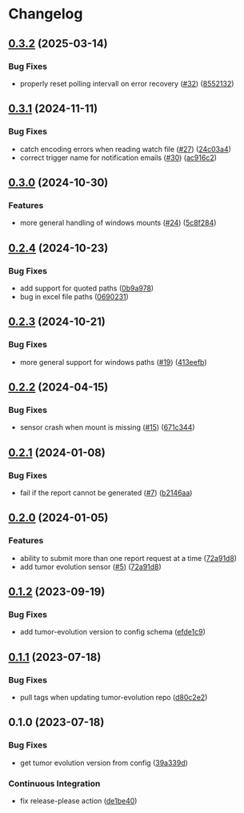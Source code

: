 # Changelog

## [0.3.2](https://github.com/gmc-norr/st2-analysis/compare/v0.3.1...v0.3.2) (2025-03-14)


### Bug Fixes

* properly reset polling intervall on error recovery ([#32](https://github.com/gmc-norr/st2-analysis/issues/32)) ([8552132](https://github.com/gmc-norr/st2-analysis/commit/8552132899e31fd00fe39c0a59b58be18116f610))

## [0.3.1](https://github.com/gmc-norr/st2-analysis/compare/v0.3.0...v0.3.1) (2024-11-11)


### Bug Fixes

* catch encoding errors when reading watch file ([#27](https://github.com/gmc-norr/st2-analysis/issues/27)) ([24c03a4](https://github.com/gmc-norr/st2-analysis/commit/24c03a4d16aae541534edac05bc828296985d80b))
* correct trigger name for notification emails ([#30](https://github.com/gmc-norr/st2-analysis/issues/30)) ([ac916c2](https://github.com/gmc-norr/st2-analysis/commit/ac916c2fd0fbbdc3c9cd16088b173fffdf4a1a19))

## [0.3.0](https://github.com/gmc-norr/st2-analysis/compare/v0.2.4...v0.3.0) (2024-10-30)


### Features

* more general handling of windows mounts ([#24](https://github.com/gmc-norr/st2-analysis/issues/24)) ([5c8f284](https://github.com/gmc-norr/st2-analysis/commit/5c8f28454582d62a3e5ca0c7792fc2aea6183830))

## [0.2.4](https://github.com/gmc-norr/st2-analysis/compare/v0.2.3...v0.2.4) (2024-10-23)


### Bug Fixes

* add support for quoted paths ([0b9a978](https://github.com/gmc-norr/st2-analysis/commit/0b9a9782025e0b11f828fc95a01c8198848e1077))
* bug in excel file paths ([0690231](https://github.com/gmc-norr/st2-analysis/commit/06902316f34503d664f14a6d7886fc529bbb0b4b))

## [0.2.3](https://github.com/gmc-norr/st2-analysis/compare/v0.2.2...v0.2.3) (2024-10-21)


### Bug Fixes

* more general support for windows paths ([#19](https://github.com/gmc-norr/st2-analysis/issues/19)) ([413eefb](https://github.com/gmc-norr/st2-analysis/commit/413eefb97babd68fcce9b2f4292eb14686ad151b))

## [0.2.2](https://github.com/gmc-norr/st2-analysis/compare/v0.2.1...v0.2.2) (2024-04-15)


### Bug Fixes

* sensor crash when mount is missing ([#15](https://github.com/gmc-norr/st2-analysis/issues/15)) ([671c344](https://github.com/gmc-norr/st2-analysis/commit/671c344ad7d955e2dcd404ffa06f127ebfd1f0fa))

## [0.2.1](https://github.com/gmc-norr/st2-gmc-norr/compare/v0.2.0...v0.2.1) (2024-01-08)


### Bug Fixes

* fail if the report cannot be generated ([#7](https://github.com/gmc-norr/st2-gmc-norr/issues/7)) ([b2146aa](https://github.com/gmc-norr/st2-gmc-norr/commit/b2146aae65dac49f4e78039b02ce34d425540976))

## [0.2.0](https://github.com/gmc-norr/st2-gmc-norr/compare/v0.1.2...v0.2.0) (2024-01-05)


### Features

* ability to submit more than one report request at a time ([72a91d8](https://github.com/gmc-norr/st2-gmc-norr/commit/72a91d81c3e34faa98d89158edaceb561ca27970))
* add tumor evolution sensor ([#5](https://github.com/gmc-norr/st2-gmc-norr/issues/5)) ([72a91d8](https://github.com/gmc-norr/st2-gmc-norr/commit/72a91d81c3e34faa98d89158edaceb561ca27970))

## [0.1.2](https://github.com/gmc-norr/st2-gmc-norr/compare/v0.1.1...v0.1.2) (2023-09-19)


### Bug Fixes

* add tumor-evolution version to config schema ([efde1c9](https://github.com/gmc-norr/st2-gmc-norr/commit/efde1c962524508109dd6e0576f385384784aad7))

## [0.1.1](https://github.com/gmc-norr/st2-gmc-norr/compare/v0.1.0...v0.1.1) (2023-07-18)


### Bug Fixes

* pull tags when updating tumor-evolution repo ([d80c2e2](https://github.com/gmc-norr/st2-gmc-norr/commit/d80c2e20f52d92200ca7e57ea9ce6cffa6fc9cb6))

## 0.1.0 (2023-07-18)


### Bug Fixes

* get tumor evolution version from config ([39a339d](https://github.com/gmc-norr/st2-gmc-norr/commit/39a339dc197cf439613c04ff6beff62c40e838ab))


### Continuous Integration

* fix release-please action ([de1be40](https://github.com/gmc-norr/st2-gmc-norr/commit/de1be40cf3fdc04c7e0dc3d44af1358589953884))
